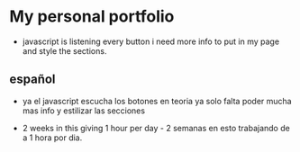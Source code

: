 # My personal portfolio 
 - javascript is listening every button i need more info to put in my page and style the sections.
## español
 - ya el javascript escucha los botones en teoria ya solo falta poder mucha mas info y estilizar las secciones  

 - 2 weeks in this giving 1 hour per day - 2 semanas en esto trabajando de a 1 hora por dia. 